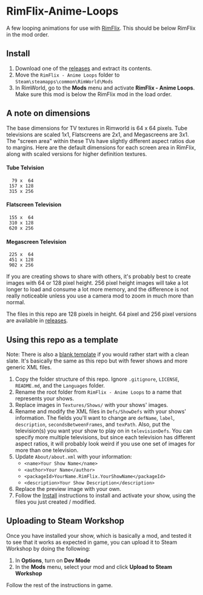 # RimFlix-Anime-Loops
A few looping animations for use with [RimFlix](https://github.com/ritsu/RimFlix). This should be below RimFlix in the mod order.

## Install
1. Download one of the [releases](https://github.com/ritsu/RimFlix-Anime-Loops/releases) and extract its contents.
2. Move the `RimFlix - Anime Loops` folder to `Steam\steamapps\common\RimWorld\Mods`
3. In RimWorld, go to the **Mods** menu and activate **RimFlix - Anime Loops**.
Make sure this mod is below the RimFlix mod in the load order.

## A note on dimensions
The base dimensions for TV textures in Rimworld is 64 x 64 pixels. Tube televisions are scaled 1x1, Flatscreens are 2x1, and Megascreens are 3x1. The "screen area" within these TVs have slightly different aspect ratios due to margins. Here are the default dimensions for each screen area in RimFlix, along with scaled versions for higher definition textures.

#### Tube Telvision
      79 x  64
     157 x 128
     315 x 256
    
#### Flatscreen Television
     155 x  64
     310 x 128
     620 x 256
    
#### Megascreen Television
     225 x  64
     451 x 128
     902 x 256

If you are creating shows to share with others, it's probably best to create images with 64 or 128 pixel height. 256 pixel height images will take a lot longer to load and consume a lot more memory, and the difference is not really noticeable unless you use a camera mod to zoom in much more than normal.

The files in this repo are 128 pixels in height. 64 pixel and 256 pixel versions are available in [releases](https://github.com/ritsu/RimFlix-Anime-Loops/releases).

## Using this repo as a template
Note: There is also a [blank template](https://github.com/ritsu/RimFlix-Template) if you would rather start with a clean slate. It's basically the same as this repo but with fewer shows and more generic XML files.

1. Copy the folder structure of this repo. Ignore `.gitignore`, `LICENSE`, `README.md`, and the `Languages` folder.
2. Rename the root folder from `RimFlix - Anime Loops` to a name that represents your shows.
3. Replace images in `Textures/Shows/` with your shows' images.
4. Rename and modify the XML files in `Defs/ShowDefs` with your shows' information. The fields you'll want to change are `defName`, `label`, `description`, `secondsBetweenFrames`, and `texPath`. Also, put the television(s) you want your show to play on in `televisionDefs`. You can specify more multiple televisions, but since each television has different aspect ratios, it will probably look weird if you use one set of images for more than one television.
5. Update `About/about.xml` with your information:
      - `<name>Your Show Name</name>`
      - `<author>Your Name</author>`
      - `<packageId>YourName.RimFlix.YourShowName</packageId>`
      - `<description>Your Show Description</description>`
6. Replace the preview image with your own.
7. Follow the [Install](#install) instructions to install and activate your show, using the files you just created / modified. 

## Uploading to Steam Workshop
Once you have installed your show, which is basically a mod, and tested it to see that it works as expected in game, you can upload it to Steam Workshop by doing the following:

1. In **Options**, turn on **Dev Mode** 
2. In the **Mods** menu, select your mod and click **Upload to Steam Workshop**

Follow the rest of the instructions in game.

